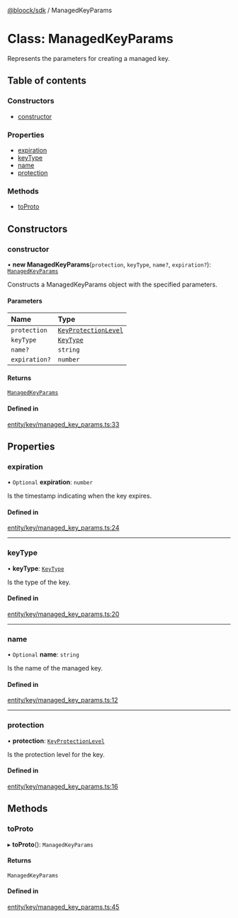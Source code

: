 [@bloock/sdk](../index.md) / ManagedKeyParams

# Class: ManagedKeyParams

Represents the parameters for creating a managed key.

## Table of contents

### Constructors

- [constructor](ManagedKeyParams.md#constructor)

### Properties

- [expiration](ManagedKeyParams.md#expiration)
- [keyType](ManagedKeyParams.md#keytype)
- [name](ManagedKeyParams.md#name)
- [protection](ManagedKeyParams.md#protection)

### Methods

- [toProto](ManagedKeyParams.md#toproto)

## Constructors

### constructor

• **new ManagedKeyParams**(`protection`, `keyType`, `name?`, `expiration?`): [`ManagedKeyParams`](ManagedKeyParams.md)

Constructs a ManagedKeyParams object with the specified parameters.

#### Parameters

| Name | Type |
| :------ | :------ |
| `protection` | [`KeyProtectionLevel`](../enums/KeyProtectionLevel-1.md) |
| `keyType` | [`KeyType`](../enums/KeyType-1.md) |
| `name?` | `string` |
| `expiration?` | `number` |

#### Returns

[`ManagedKeyParams`](ManagedKeyParams.md)

#### Defined in

[entity/key/managed_key_params.ts:33](https://github.com/bloock/bloock-sdk/blob/61770ea/languages/js/src/entity/key/managed_key_params.ts#L33)

## Properties

### expiration

• `Optional` **expiration**: `number`

Is the timestamp indicating when the key expires.

#### Defined in

[entity/key/managed_key_params.ts:24](https://github.com/bloock/bloock-sdk/blob/61770ea/languages/js/src/entity/key/managed_key_params.ts#L24)

___

### keyType

• **keyType**: [`KeyType`](../enums/KeyType-1.md)

Is the type of the key.

#### Defined in

[entity/key/managed_key_params.ts:20](https://github.com/bloock/bloock-sdk/blob/61770ea/languages/js/src/entity/key/managed_key_params.ts#L20)

___

### name

• `Optional` **name**: `string`

Is the name of the managed key.

#### Defined in

[entity/key/managed_key_params.ts:12](https://github.com/bloock/bloock-sdk/blob/61770ea/languages/js/src/entity/key/managed_key_params.ts#L12)

___

### protection

• **protection**: [`KeyProtectionLevel`](../enums/KeyProtectionLevel-1.md)

Is the protection level for the key.

#### Defined in

[entity/key/managed_key_params.ts:16](https://github.com/bloock/bloock-sdk/blob/61770ea/languages/js/src/entity/key/managed_key_params.ts#L16)

## Methods

### toProto

▸ **toProto**(): `ManagedKeyParams`

#### Returns

`ManagedKeyParams`

#### Defined in

[entity/key/managed_key_params.ts:45](https://github.com/bloock/bloock-sdk/blob/61770ea/languages/js/src/entity/key/managed_key_params.ts#L45)
